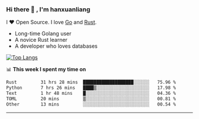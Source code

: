 ### Hi there 👋 , I'm hanxuanliang

<!--
**hanxuanliang/hanxuanliang** is a ✨ _special_ ✨ repository because its `README.md` (this file) appears on your GitHub profile.

Here are some ideas to get you started:

- 🔭 I’m currently working on ...
- 🌱 I’m currently learning ...
- 👯 I’m looking to collaborate on ...
- 🤔 I’m looking for help with ...
- 💬 Ask me about ...
- 📫 How to reach me: ...
- 😄 Pronouns: ...
- ⚡ Fun fact: ...
-->
I ❤ Open Source. I love [Go](https://golang.org) and [Rust](https://www.rust-lang.org/zh-CN/).

* Long-time Golang user
* A novice Rust learner
* A developer who loves databases

[![Top Langs](https://github-readme-stats.vercel.app/api?username=hanxuanliang&show_icons=true&count_private=true&line_height=40)](https://github.com/anuraghazra/github-readme-stats)

📊 **This week I spent my time on**
<!--START_SECTION:waka-->

```txt
Rust         31 hrs 28 mins  ███████████████████░░░░░░   75.96 %
Python       7 hrs 26 mins   ████▒░░░░░░░░░░░░░░░░░░░░   17.98 %
Text         1 hr 48 mins    █░░░░░░░░░░░░░░░░░░░░░░░░   04.36 %
TOML         20 mins         ▒░░░░░░░░░░░░░░░░░░░░░░░░   00.81 %
Other        13 mins         ░░░░░░░░░░░░░░░░░░░░░░░░░   00.54 %
```

<!--END_SECTION:waka-->

***

